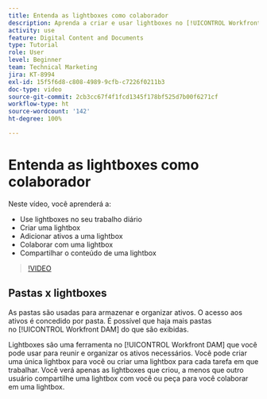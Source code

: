 ```yaml
---
title: Entenda as lightboxes como colaborador
description: Aprenda a criar e usar lightboxes no [!UICONTROL Workfront DAM].
activity: use
feature: Digital Content and Documents
type: Tutorial
role: User
level: Beginner
team: Technical Marketing
jira: KT-8994
exl-id: 15f5f6d8-c808-4989-9cfb-c7226f0211b3
doc-type: video
source-git-commit: 2cb3cc67f4f1fcd1345f178bf525d7b00f6271cf
workflow-type: ht
source-wordcount: '142'
ht-degree: 100%

---
```


# Entenda as lightboxes como colaborador

Neste vídeo, você aprenderá a:

* Use lightboxes no seu trabalho diário
* Criar uma lightbox
* Adicionar ativos a uma lightbox
* Colaborar com uma lightbox
* Compartilhar o conteúdo de uma lightbox

>[!VIDEO](https://video.tv.adobe.com/v/335254/?quality=12&learn=on)

## Pastas x lightboxes

As pastas são usadas para armazenar e organizar ativos. O acesso aos ativos é concedido por pasta. É possível que haja mais pastas no [!UICONTROL Workfront DAM] do que são exibidas.

Lightboxes são uma ferramenta no [!UICONTROL Workfront DAM] que você pode usar para reunir e organizar os ativos necessários. Você pode criar uma única lightbox para você ou criar uma lightbox para cada tarefa em que trabalhar. Você verá apenas as lightboxes que criou, a menos que outro usuário compartilhe uma lightbox com você ou peça para você colaborar em uma lightbox.
